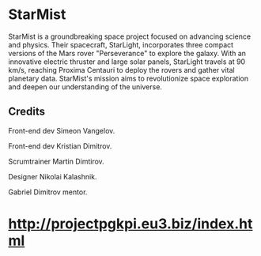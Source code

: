 # StarMist
StarMist is a groundbreaking space project focused on advancing science and physics. Their spacecraft, StarLight, incorporates three compact versions of the Mars rover "Perseverance" to explore the galaxy. With an innovative electric thruster and large solar panels, StarLight travels at 90 km/s, reaching Proxima Centauri to deploy the rovers and gather vital planetary data. StarMist's mission aims to revolutionize space exploration and deepen our understanding of the universe.

## Credits
Front-end dev Simeon Vangelov.

Front-end dev Kristian Dimitrov.

Scrumtrainer Martin Dimtirov.

Designer Nikolai Kalashnik.

Gabriel Dimitrov mentor.

# http://projectpgkpi.eu3.biz/index.html
